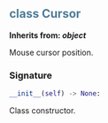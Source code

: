 #  

## <h2 style="color: #4d7c99;">class Cursor</h2>


**Inherits from: _object_**

Mouse cursor position.


### Signature

```python
__init__(self) -> None:
```

Class constructor.
